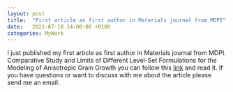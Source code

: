 ```yaml
---
layout: post
title:  "First article as first author in Materials journal from MDPI"
date:   2021-07-10 14:00:00 +0100
categories: MyWork
---
```


I just published my first article as first author in Materials journal from MDPI. Comparative Study and Limits of Different Level-Set Formulations for the Modeling of Anisotropic Grain Growth you can follow this [link](https://www.mdpi.com/1996-1944/14/14/3883) and read it. If you have questions or want to discuss with me about the article please send me an email. 
